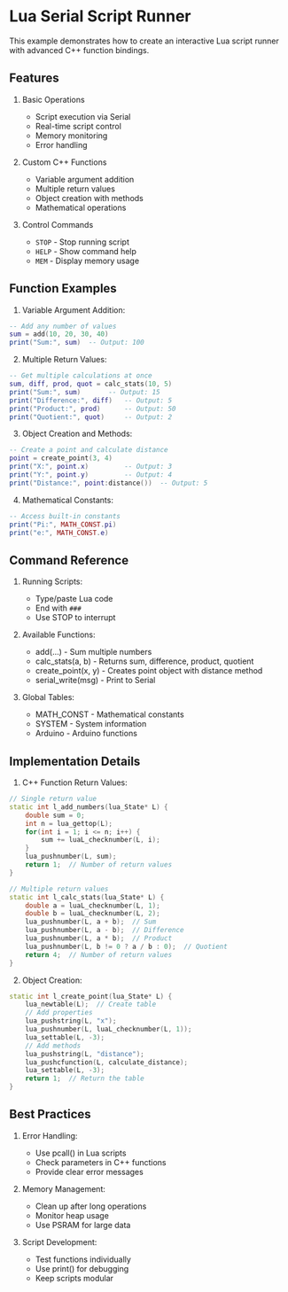 # Lua Serial Script Runner

This example demonstrates how to create an interactive Lua script runner with advanced C++ function bindings.

## Features

1. Basic Operations
   - Script execution via Serial
   - Real-time script control
   - Memory monitoring
   - Error handling

2. Custom C++ Functions
   - Variable argument addition
   - Multiple return values
   - Object creation with methods
   - Mathematical operations

3. Control Commands
   - `STOP` - Stop running script
   - `HELP` - Show command help
   - `MEM` - Display memory usage

## Function Examples

1. Variable Argument Addition:
```lua
-- Add any number of values
sum = add(10, 20, 30, 40)
print("Sum:", sum)  -- Output: 100
```

2. Multiple Return Values:
```lua
-- Get multiple calculations at once
sum, diff, prod, quot = calc_stats(10, 5)
print("Sum:", sum)       -- Output: 15
print("Difference:", diff)   -- Output: 5
print("Product:", prod)      -- Output: 50
print("Quotient:", quot)     -- Output: 2
```

3. Object Creation and Methods:
```lua
-- Create a point and calculate distance
point = create_point(3, 4)
print("X:", point.x)         -- Output: 3
print("Y:", point.y)         -- Output: 4
print("Distance:", point:distance())  -- Output: 5
```

4. Mathematical Constants:
```lua
-- Access built-in constants
print("Pi:", MATH_CONST.pi)
print("e:", MATH_CONST.e)
```

## Command Reference

1. Running Scripts:
   - Type/paste Lua code
   - End with `###`
   - Use STOP to interrupt

2. Available Functions:
   - add(...) - Sum multiple numbers
   - calc_stats(a, b) - Returns sum, difference, product, quotient
   - create_point(x, y) - Creates point object with distance method
   - serial_write(msg) - Print to Serial

3. Global Tables:
   - MATH_CONST - Mathematical constants
   - SYSTEM - System information
   - Arduino - Arduino functions
## Implementation Details

1. C++ Function Return Values:
```cpp
// Single return value
static int l_add_numbers(lua_State* L) {
    double sum = 0;
    int n = lua_gettop(L);
    for(int i = 1; i <= n; i++) {
        sum += luaL_checknumber(L, i);
    }
    lua_pushnumber(L, sum);
    return 1;  // Number of return values
}

// Multiple return values
static int l_calc_stats(lua_State* L) {
    double a = luaL_checknumber(L, 1);
    double b = luaL_checknumber(L, 2);
    lua_pushnumber(L, a + b);  // Sum
    lua_pushnumber(L, a - b);  // Difference
    lua_pushnumber(L, a * b);  // Product
    lua_pushnumber(L, b != 0 ? a / b : 0);  // Quotient
    return 4;  // Number of return values
}
```

2. Object Creation:
```cpp
static int l_create_point(lua_State* L) {
    lua_newtable(L);  // Create table
    // Add properties
    lua_pushstring(L, "x");
    lua_pushnumber(L, luaL_checknumber(L, 1));
    lua_settable(L, -3);
    // Add methods
    lua_pushstring(L, "distance");
    lua_pushcfunction(L, calculate_distance);
    lua_settable(L, -3);
    return 1;  // Return the table
}
```

## Best Practices

1. Error Handling:
   - Use pcall() in Lua scripts
   - Check parameters in C++ functions
   - Provide clear error messages

2. Memory Management:
   - Clean up after long operations
   - Monitor heap usage
   - Use PSRAM for large data

3. Script Development:
   - Test functions individually
   - Use print() for debugging
   - Keep scripts modular
